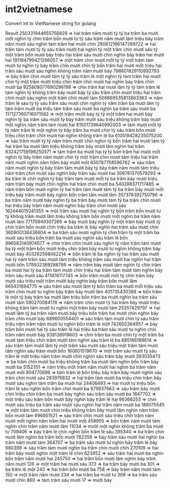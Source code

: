 # int2vietnamese
Convert int to VietNamese string for golang

Result 
    250331944655756829 	=> 	hai trăm năm mươi tỷ tỷ ba trăm ba mươi mốt nghìn tỷ chín trăm bốn mươi tư tỷ sáu trăm năm mươi lăm triệu bảy trăm năm mươi sáu nghìn tám trăm hai mươi chín
    280612196147269722 	=> 	hai trăm tám mươi tỷ tỷ sáu trăm mười hai nghìn tỷ một trăm chín mươi sáu tỷ một trăm bốn mươi bảy triệu hai trăm sáu mươi chín nghìn bảy trăm hai mươi hai
    191184799421266057 	=> 	một trăm chín mươi mốt tỷ tỷ một trăm tám mươi tư nghìn tỷ bảy trăm chín mươi chín tỷ bốn trăm hai mươi mốt triệu hai trăm sáu mươi sáu nghìn không trăm năm mươi bảy
    798601829110992793 	=> 	bảy trăm chín mươi tám tỷ tỷ sáu trăm lẻ một nghìn tỷ tám trăm hai mươi chín tỷ một trăm mười triệu chín trăm chín mươi hai nghìn bảy trăm chín mươi ba
    925808077690296198 	=> 	chín trăm hai mươi lăm tỷ tỷ tám trăm lẻ tám nghìn tỷ không trăm bảy mươi bảy tỷ sáu trăm chín mươi triệu hai trăm chín mươi sáu nghìn một trăm chín mươi tám
    506669535813863363 	=> 	năm trăm lẻ sáu tỷ tỷ sáu trăm sáu mươi chín nghìn tỷ năm trăm ba mươi lăm tỷ tám trăm mười ba triệu tám trăm sáu mươi ba nghìn ba trăm sáu mươi ba
    117127360716071582 	=> 	một trăm mười bảy tỷ tỷ một trăm hai mươi bảy nghìn tỷ ba trăm sáu mươi tỷ bảy trăm mười sáu triệu không trăm bảy mươi mốt nghìn năm trăm tám mươi hai
    81501739640992003 	=> 	tám mươi mốt tỷ tỷ năm trăm lẻ một nghìn tỷ bảy trăm ba mươi chín tỷ sáu trăm bốn mươi triệu chín trăm chín mươi hai nghìn không trăm lẻ ba
    610519428235075200 	=> 	sáu trăm mười tỷ tỷ năm trăm mười chín nghìn tỷ bốn trăm hai mươi tám tỷ hai trăm ba mươi lăm triệu không trăm bảy mươi lăm nghìn hai trăm
    832421759198250571 	=> 	tám trăm ba mươi hai tỷ tỷ bốn trăm hai mươi mốt nghìn tỷ bảy trăm năm mươi chín tỷ một trăm chín mươi tám triệu hai trăm năm mươi nghìn năm trăm bảy mươi mốt
    650787758596762 	=> 	sáu trăm năm mươi nghìn tỷ bảy trăm tám mươi bảy tỷ bảy trăm năm mươi tám triệu năm trăm chín mươi sáu nghìn bảy trăm sáu mươi hai
    309781370579293 	=> 	ba trăm lẻ chín nghìn tỷ bảy trăm tám mươi mốt tỷ ba trăm bảy mươi triệu năm trăm bảy mươi chín nghìn hai trăm chín mươi ba
    540288371717485 	=> 	năm trăm bốn mươi nghìn tỷ hai trăm tám mươi tám tỷ ba trăm bảy mươi mốt triệu bảy trăm mười bảy nghìn bốn trăm tám mươi lăm
    357378392750796 	=> 	ba trăm năm mươi bảy nghìn tỷ ba trăm bảy mươi tám tỷ ba trăm chín mươi hai triệu bảy trăm năm mươi nghìn bảy trăm chín mươi sáu
    162444015041355 	=> 	một trăm sáu mươi hai nghìn tỷ bốn trăm bốn mươi tư tỷ không trăm mười lăm triệu không trăm bốn mươi mốt nghìn ba trăm năm mươi lăm
    77170949307269 	=> 	bảy mươi bảy nghìn tỷ một trăm bảy mươi tỷ chín trăm bốn mươi chín triệu ba trăm lẻ bảy nghìn hai trăm sáu mươi chín
    360900136436604 	=> 	ba trăm sáu mươi nghìn tỷ chín trăm tỷ một trăm ba mươi sáu triệu bốn trăm ba mươi sáu nghìn sáu trăm lẻ bốn
    996583140974077 	=> 	chín trăm chín mươi sáu nghìn tỷ năm trăm tám mươi ba tỷ một trăm bốn mươi triệu chín trăm bảy mươi tư nghìn không trăm bảy mươi bảy
    403262568062214 	=> 	bốn trăm lẻ ba nghìn tỷ hai trăm sáu mươi hai tỷ năm trăm sáu mươi tám triệu không trăm sáu mươi hai nghìn hai trăm mười bốn
    578932389288766 	=> 	năm trăm bảy mươi tám nghìn tỷ chín trăm ba mươi hai tỷ ba trăm tám mươi chín triệu hai trăm tám mươi tám nghìn bảy trăm sáu mươi sáu
    411976117745 	=> 	bốn trăm mười một tỷ chín trăm bảy mươi sáu triệu một trăm mười bảy nghìn bảy trăm bốn mươi lăm
    665431694775 	=> 	sáu trăm sáu mươi lăm tỷ bốn trăm ba mươi mốt triệu sáu trăm chín mươi tư nghìn bảy trăm bảy mươi lăm
    401735430368 	=> 	bốn trăm lẻ một tỷ bảy trăm ba mươi lăm triệu bốn trăm ba mươi nghìn ba trăm sáu mươi tám
    590270084178 	=> 	năm trăm chín mươi tỷ hai trăm bảy mươi triệu không trăm tám mươi tư nghìn một trăm bảy mươi tám
    25357429797 	=> 	hai mươi lăm tỷ ba trăm năm mươi bảy triệu bốn trăm hai mươi chín nghìn bảy trăm chín mươi bảy
    689600554401 	=> 	sáu trăm tám mươi chín tỷ sáu trăm triệu năm trăm năm mươi tư nghìn bốn trăm lẻ một
    742602364957 	=> 	bảy trăm bốn mươi hai tỷ sáu trăm lẻ hai triệu ba trăm sáu mươi tư nghìn chín trăm năm mươi bảy
    939138918603 	=> 	chín trăm ba mươi chín tỷ một trăm ba mươi tám triệu chín trăm mười tám nghìn sáu trăm lẻ ba
    685166188614 	=> 	sáu trăm tám mươi lăm tỷ một trăm sáu mươi sáu triệu một trăm tám mươi tám nghìn sáu trăm mười bốn
    160601519670 	=> 	một trăm sáu mươi tỷ sáu trăm lẻ một triệu năm trăm mười chín nghìn sáu trăm bảy mươi
    393035473 		=> 	ba trăm chín mươi ba triệu không trăm ba mươi lăm nghìn bốn trăm bảy mươi ba
    5152351 		=> 	năm triệu một trăm năm mươi hai nghìn ba trăm năm mươi mốt
    804770696 		=> 	tám trăm lẻ bốn triệu bảy trăm bảy mươi nghìn sáu trăm chín mươi sáu
    283976832 		=> 	hai trăm tám mươi ba triệu chín trăm bảy mươi sáu nghìn tám trăm ba mươi hai
    24406493 		=> 	hai mươi tư triệu bốn trăm lẻ sáu nghìn bốn trăm chín mươi ba
    679937663 		=> 	sáu trăm bảy mươi chín triệu chín trăm ba mươi bảy nghìn sáu trăm sáu mươi ba
    1647702 		=> 	một triệu sáu trăm bốn mươi bảy nghìn bảy trăm lẻ hai
    96366253 		=> 	chín mươi sáu triệu ba trăm sáu mươi sáu nghìn hai trăm năm mươi ba
    189075545 		=> 	một trăm tám mươi chín triệu không trăm bảy mươi lăm nghìn năm trăm bốn mươi lăm
    696951521 		=> 	sáu trăm chín mươi sáu triệu chín trăm năm mươi mốt nghìn năm trăm hai mươi mốt
    458955 		=> 	bốn trăm năm mươi tám nghìn chín trăm năm mươi lăm
    11034 		=> 	mười một nghìn không trăm ba mươi tư
    709406 		=> 	bảy trăm lẻ chín nghìn bốn trăm lẻ sáu
    395340 		=> 	ba trăm chín mươi lăm nghìn ba trăm bốn mươi
    762358 		=> 	bảy trăm sáu mươi hai nghìn ba trăm năm mươi tám
    364707 		=> 	ba trăm sáu mươi tư nghìn bảy trăm lẻ bảy
    680399 		=> 	sáu trăm tám mươi nghìn ba trăm chín mươi chín
    270109 		=> 	hai trăm bảy mươi nghìn một trăm lẻ chín
    623452 		=> 	sáu trăm hai mươi ba nghìn bốn trăm năm mươi hai
    245750 		=> 	hai trăm bốn mươi lăm nghìn bảy trăm năm mươi
    126 		=> 	một trăm hai mươi sáu
    373 		=> 	ba trăm bảy mươi ba
    301 		=> 	ba trăm lẻ một
    243 		=> 	hai trăm bốn mươi ba
    758 		=> 	bảy trăm năm mươi tám
    150 		=> 	một trăm năm mươi
    234 		=> 	hai trăm ba mươi tư
    369 		=> 	ba trăm sáu mươi chín
    860 		=> 	tám trăm sáu mươi
    17 		    => 	mười bảy
